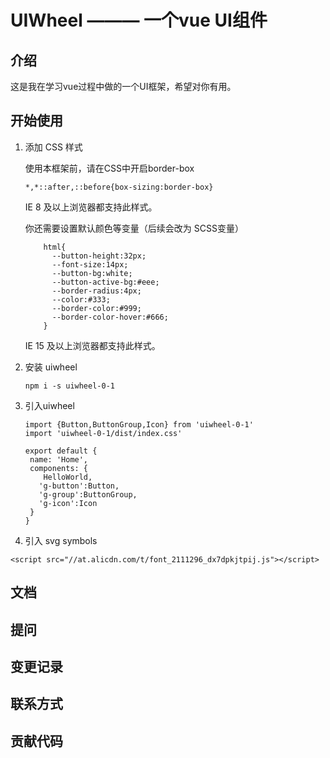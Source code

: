 # UIWheel ——— 一个vue UI组件

## 介绍
这是我在学习vue过程中做的一个UI框架，希望对你有用。
## 开始使用

1. 添加 CSS 样式

    使用本框架前，请在CSS中开启border-box
    
    ```
    *,*::after,::before{box-sizing:border-box}
    ```
    IE 8 及以上浏览器都支持此样式。
    
    你还需要设置默认颜色等变量（后续会改为 SCSS变量）
    
    ```
        html{
          --button-height:32px;
          --font-size:14px;
          --button-bg:white;
          --button-active-bg:#eee;
          --border-radius:4px;
          --color:#333;
          --border-color:#999;
          --border-color-hover:#666;
        }
    ```
    IE 15 及以上浏览器都支持此样式。

2. 安装 uiwheel
    ```
    npm i -s uiwheel-0-1
    ```
3. 引入uiwheel
    ```
   import {Button,ButtonGroup,Icon} from 'uiwheel-0-1'
   import 'uiwheel-0-1/dist/index.css'
   
   export default {
     name: 'Home',
     components: {
        HelloWorld,
       'g-button':Button,
       'g-group':ButtonGroup,
       'g-icon':Icon
     }
   }
    ```
4. 引入 svg symbols
```
<script src="//at.alicdn.com/t/font_2111296_dx7dpkjtpij.js"></script>
```
## 文档

## 提问

## 变更记录

## 联系方式

## 贡献代码
